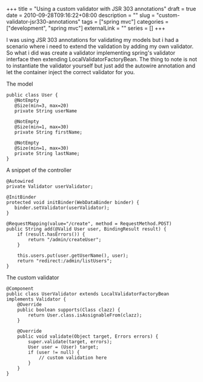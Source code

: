 +++ 
title = "Using a custom validator with JSR 303 annotations"
draft = true
date = 2010-09-28T09:16:22+08:00
description = ""
slug = "custom-validator-jsr330-annotations" 
tags = ["spring mvc"]
categories = ["development", "spring mvc"]
externalLink = ""
series = []
+++

I was using JSR 303 annotations for validating my models but i had a scenario where i need to extend the validation by adding my own validator. So what i did was create a validator implementing spring's validator interface then extending LocalValidatorFactoryBean. The thing to note is not to instantiate the validator yourself but just add the autowire annotation and let the container inject the correct validator for you.

The model
```
public class User {
   @NotEmpty
   @Size(min=3, max=20)
   private String userName

   @NotEmpty
   @Size(min=1, max=30)
   private String firstName;

   @NotEmpty
   @Size(min=1, max=30)
   private String lastName;
}
```

A snippet of the controller
```
@Autowired
private Validator userValidator;

@InitBinder
protected void initBinder(WebDataBinder binder) {
   binder.setValidator(userValidator);
}

@RequestMapping(value="/create", method = RequestMethod.POST)
public String add(@Valid User user, BindingResult result) {
    if (result.hasErrors()) {
        return "/admin/createUser";
    }
    
    this.users.put(user.getUserName(), user);
    return "redirect:/admin/listUsers";
}
```

The custom validator
```
@Component
public class UserValidator extends LocalValidatorFactoryBean implements Validator { 
    @Override
    public boolean supports(Class clazz) {
        return User.class.isAssignableFrom(clazz);
    }

    @Override
    public void validate(Object target, Errors errors) {
        super.validate(target, errors);
        User user = (User) target;
        if (user != null) {
            // custom validation here
        }
    }
}
```